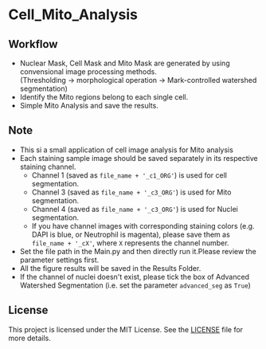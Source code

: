 # Cell_Mito_Analysis

## Workflow
* Nuclear Mask, Cell Mask and Mito Mask are generated by using convensional image processing methods. <br>
  (Thresholding -> morphological operation -> Mark-controlled watershed segmentation)
* Identify the Mito regions belong to each single cell.
* Simple Mito Analysis and save the results. 

## Note
* This si a small application of cell image analysis for Mito analysis
* Each staining sample image should be saved separately in its respective staining channel.
  * Channel 1 (saved as `file_name + '_c1_ORG'`) is used for cell segmentation.
  * Channel 3 (saved as `file_name + '_c3_ORG'`) is used for Mito segmentation.
  * Channel 4 (saved as `file_name + '_c3_ORG'`) is used for Nuclei segmentation.
  * If you have channel images with corresponding staining colors (e.g. DAPI is blue, or Neutrophil is magenta), please save them as `file_name + '_cX'`, where `X` represents the channel number.
* Set the file path in the Main.py and then directly run it.Please review the parameter settings first.
* All the figure results will be saved in the Results Folder.
* If the channel of nuclei doesn't exist, please tick the box of Advanced Watershed Segmentation (i.e. set the parameter `advanced_seg` as `True`)

## License
This project is licensed under the MIT License. See the [LICENSE](LICENSE) file for more details.
  
